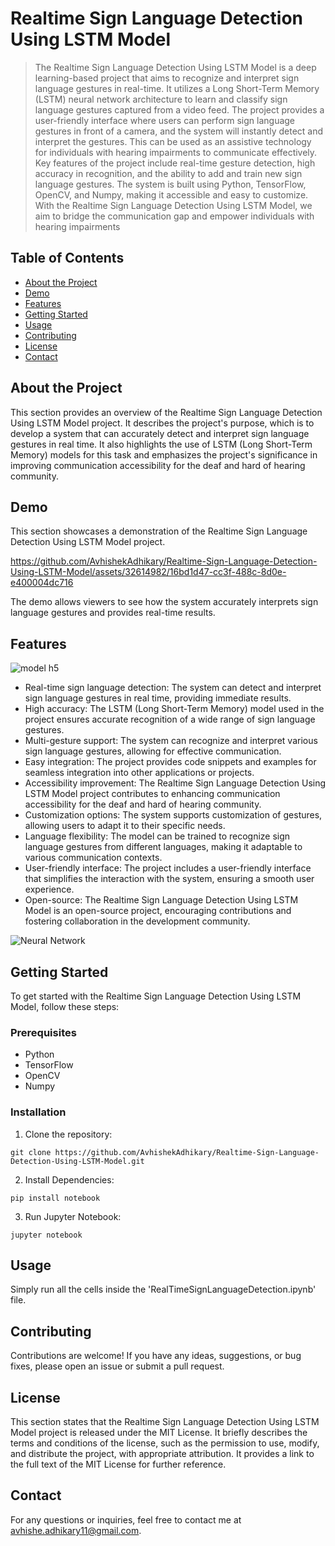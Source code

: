 # Realtime Sign Language Detection Using LSTM Model




> The Realtime Sign Language Detection Using LSTM Model is a deep learning-based project that aims to recognize and interpret sign language gestures in real-time. It utilizes a Long Short-Term Memory (LSTM) neural network architecture to learn and classify sign language gestures captured from a video feed. The project provides a user-friendly interface where users can perform sign language gestures in front of a camera, and the system will instantly detect and interpret the gestures. This can be used as an assistive technology for individuals with hearing impairments to communicate effectively. Key features of the project include real-time gesture detection, high accuracy in recognition, and the ability to add and train new sign language gestures. The system is built using Python, TensorFlow, OpenCV, and Numpy, making it accessible and easy to customize. With the Realtime Sign Language Detection Using LSTM Model, we aim to bridge the communication gap and empower individuals with hearing impairments


## Table of Contents

- [About the Project](#about-the-project)
- [Demo](#demo)
- [Features](#features)
- [Getting Started](#getting-started)
- [Usage](#usage)
- [Contributing](#contributing)
- [License](#license)
- [Contact](#contact)

## About the Project

This section provides an overview of the Realtime Sign Language Detection Using LSTM Model project. It describes the project's purpose, which is to develop a system that can accurately detect and interpret sign language gestures in real time. It also highlights the use of LSTM (Long Short-Term Memory) models for this task and emphasizes the project's significance in improving communication accessibility for the deaf and hard of hearing community.

## Demo

This section showcases a demonstration of the Realtime Sign Language Detection Using LSTM Model project.


https://github.com/AvhishekAdhikary/Realtime-Sign-Language-Detection-Using-LSTM-Model/assets/32614982/16bd1d47-cc3f-488c-8d0e-e400004dc716


The demo allows viewers to see how the system accurately interprets sign language gestures and provides real-time results.

## Features

![model h5](https://github.com/AvhishekAdhikary/Realtime-Sign-Language-Detection-Using-LSTM-Model/assets/32614982/ece8ef5e-295c-4cfd-beb5-255ea88c8b76)


- Real-time sign language detection: The system can detect and interpret sign language gestures in real time, providing immediate results.
- High accuracy: The LSTM (Long Short-Term Memory) model used in the project ensures accurate recognition of a wide range of sign language gestures.
- Multi-gesture support: The system can recognize and interpret various sign language gestures, allowing for effective communication.
- Easy integration: The project provides code snippets and examples for seamless integration into other applications or projects.
- Accessibility improvement: The Realtime Sign Language Detection Using LSTM Model project contributes to enhancing communication accessibility for the deaf and hard of hearing community.
- Customization options: The system supports customization of gestures, allowing users to adapt it to their specific needs.
- Language flexibility: The model can be trained to recognize sign language gestures from different languages, making it adaptable to various communication contexts.
- User-friendly interface: The project includes a user-friendly interface that simplifies the interaction with the system, ensuring a smooth user experience.
- Open-source: The Realtime Sign Language Detection Using LSTM Model is an open-source project, encouraging contributions and fostering collaboration in the development community.

![Neural Network](https://github.com/AvhishekAdhikary/Realtime-Sign-Language-Detection-Using-LSTM-Model/assets/32614982/2adabb2c-db8e-47a3-a7ae-f2ce7175cc82)


## Getting Started

To get started with the Realtime Sign Language Detection Using LSTM Model, follow these steps:

### Prerequisites

- Python
- TensorFlow
- OpenCV
- Numpy

### Installation

1. Clone the repository:

```shell
git clone https://github.com/AvhishekAdhikary/Realtime-Sign-Language-Detection-Using-LSTM-Model.git
```
2. Install Dependencies:

  ```shell
  pip install notebook
  ```
3. Run Jupyter Notebook:

  ```shell
  jupyter notebook
  ```

## Usage

Simply run all the cells inside the 'RealTimeSignLanguageDetection.ipynb' file.

## Contributing

Contributions are welcome! If you have any ideas, suggestions, or bug fixes, please open an issue or submit a pull request.

## License

This section states that the Realtime Sign Language Detection Using LSTM Model project is released under the MIT License. It briefly describes the terms and conditions of the license, such as the permission to use, modify, and distribute the project, with appropriate attribution. It provides a link to the full text of the MIT License for further reference.

## Contact

For any questions or inquiries, feel free to contact me at avhishe.adhikary11@gmail.com.

